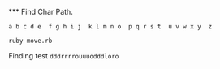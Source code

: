 *** Find Char Path. 

`a b c d e 
f g h i j 
k l m n o 
p q r s t 
u v w x y 
z` 


`ruby move.rb`

Finding test
`dddrrrrouuuodddloro`
